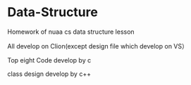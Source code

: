 # Data-Structure
Homework of nuaa cs data structure lesson

All develop on Clion(except design file which develop on VS）

Top eight Code develop by c

class design develop by c++
